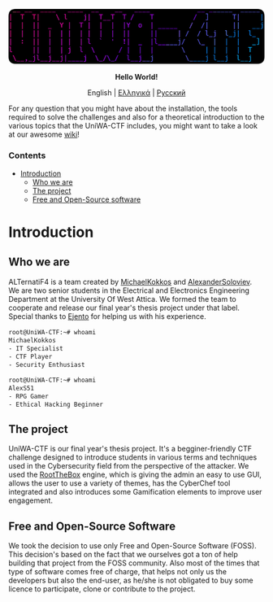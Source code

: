 <p align="center">
  <img src="/documentation/img/logo.png">
</p>
<p align="center"> <b>Hello World!</b> </p>

<p align="center">
  <span>English</span> |
  <a href="https://github.com/ALTernatiF4-Sec/UniWA-CTF/tree/master/documentation/greek">Ελληνικά</a> |
  <a href="https://github.com/ALTernatiF4-Sec/UniWA-CTF/tree/master/documentation/russian">Pусский</a> 
</p>

For any question that you might have about the installation, the tools required to solve the challenges and also for a theoretical introduction to the various topics that the UniWA-CTF includes, you might want to take a look at our awesome [wiki](https://github.com/ALTernatiF4-Sec/UniWA-CTF/wiki)!

### Contents
- [Introduction](#introduction)
  - [Who we are](#who-we-are)
  - [The project](#the-project)
  - [Free and Open-Source software](#free-and-open-source-software)

# Introduction

## Who we are

ALTernatiF4 is a team created by [MichaelKokkos](https://github.com/MichaelKokkos) and [AlexanderSoloviev](https://github.com/AlexS51). We are two senior students in the Electrical and Electronics Engineering Department at the University Of West Attica. We formed the team to cooperate and release our final year's thesis project under that label. Special thanks to [Ejento](https://github.com/Ejento) for helping us with his experience.

```console
root@UniWA-CTF:~# whoami
MichaelKokkos
- IT Specialist
- CTF Player 
- Security Enthusiast
```

```console
root@UniWA-CTF:~# whoami
AlexS51 
- RPG Gamer
- Ethical Hacking Beginner
```

## The project
UniWA-CTF is our final year's thesis project. It's a begginer-friendly CTF challenge designed to introduce students in various terms and techniques used in the Cybersecurity field from the perspective of the attacker. We used the [RootTheBox](https://github.com/moloch--/RootTheBox) engine, which is giving the admin an easy to use GUI, allows the user to use a variety of themes, has the CyberChef tool integrated and also introduces some Gamification elements to improve user engagement.


## Free and Open-Source Software
We took the decision to use only Free and Open-Source Software (FOSS). This decision's based on the fact that we ourselves got a ton of help building that project from the FOSS community. Also most of the times that type of software comes free of charge, that helps not only us the developers but also the end-user, as he/she is not obligated to buy some licence to participate, clone or contribute to the project.   
